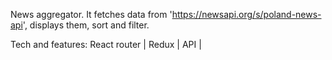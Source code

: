 News aggregator. It fetches data from 'https://newsapi.org/s/poland-news-api', displays them, sort and filter.

Tech and features:
React router | Redux | API |
